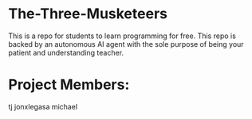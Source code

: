 # The-Three-Musketeers
This is a repo for students to learn programming for free. This repo is backed by an autonomous AI agent with the sole purpose of being your patient and understanding teacher.

# Project Members:
tj
jonxlegasa
michael
